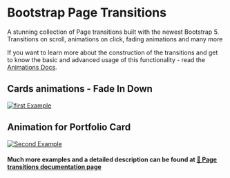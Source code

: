 # Bootstrap Page Transitions

A stunning collection of Page transitions built with the newest Bootstrap 5. Transitions on scroll, animations on click, fading animations and many more

If you want to learn more about the construction of the transitions and get to know the basic and advanced usage of this functionality - read the [Animations Docs](https://mdbootstrap.com/docs/standard/content-styles/animations/).


## Cards animations - Fade In Down
[![first Example](https://mdbcdn.b-cdn.net/wp-content/themes/mdbootstrap4/content-gh/en/_mdb5/standard/web/docs/content-styles/animations/examples/assets/3.jpg)](https://mdbootstrap.com/snippets/standard/mdbootstrap/2933101?view=side)

## Animation for Portfolio Card
[![Second Example](https://mdbcdn.b-cdn.net/wp-content/themes/mdbootstrap4/content-gh/en/_mdb5/standard/web/docs/content-styles/animations/examples/assets/4.jpg)](https://mdbootstrap.com/snippets/standard/mdbootstrap/2933065?view=side)

#### Much more examples and a detailed description can be found at [📄 Page transitions documentation page](https://mdbootstrap.com/docs/standard/extended/page-transitions/)
